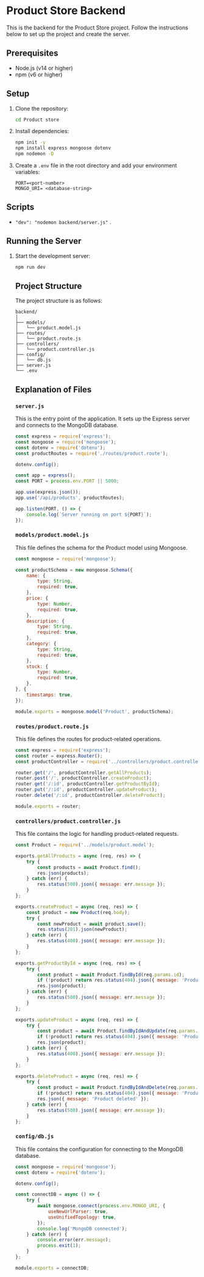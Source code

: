 # Product Store Backend

This is the backend for the Product Store project. Follow the instructions below to set up the project and create the server.

## Prerequisites

- Node.js (v14 or higher)
- npm (v6 or higher)

## Setup

1. Clone the repository:
    ```sh
    cd Product store
    ```

2. Install dependencies:
    ```sh
    npm init -y
    npm install express mongoose dotenv
    npm nodemon -D
    ```

3. Create a `.env` file in the root directory and add your environment variables:
    ```env
    PORT=<port-number>
   MONGO_URI= <database-string>
    ```
## Scripts

- `"dev": "nodemon backend/server.js"` .

## Running the Server

1. Start the development server:
    ```sh
    npm run dev
    ```

    ## Project Structure

    The project structure is as follows:

    ```
    backend/
    │
    ├── models/
    │   └── product.model.js
    ├── routes/
    │   └── product.route.js
    ├── controllers/
    │   └── product.controller.js
    ├── config/
    │   └── db.js
    ├── server.js
    └── .env
    ```

    ## Explanation of Files

    ### `server.js`

    This is the entry point of the application. It sets up the Express server and connects to the MongoDB database.

    ```js
    const express = require('express');
    const mongoose = require('mongoose');
    const dotenv = require('dotenv');
    const productRoutes = require('./routes/product.route');

    dotenv.config();

    const app = express();
    const PORT = process.env.PORT || 5000;

    app.use(express.json());
    app.use('/api/products', productRoutes);

    app.listen(PORT, () => {
        console.log(`Server running on port ${PORT}`);
    });
    ```

    ### `models/product.model.js`

    This file defines the schema for the Product model using Mongoose.

    ```js
    const mongoose = require('mongoose');

    const productSchema = new mongoose.Schema({
        name: {
            type: String,
            required: true,
        },
        price: {
            type: Number,
            required: true,
        },
        description: {
            type: String,
            required: true,
        },
        category: {
            type: String,
            required: true,
        },
        stock: {
            type: Number,
            required: true,
        },
    }, {
        timestamps: true,
    });

    module.exports = mongoose.model('Product', productSchema);
    ```

    ### `routes/product.route.js`

    This file defines the routes for product-related operations.

    ```js
    const express = require('express');
    const router = express.Router();
    const productController = require('../controllers/product.controller');

    router.get('/', productController.getAllProducts);
    router.post('/', productController.createProduct);
    router.get('/:id', productController.getProductById);
    router.put('/:id', productController.updateProduct);
    router.delete('/:id', productController.deleteProduct);

    module.exports = router;
    ```

    ### `controllers/product.controller.js`

    This file contains the logic for handling product-related requests.

    ```js
    const Product = require('../models/product.model');

    exports.getAllProducts = async (req, res) => {
        try {
            const products = await Product.find();
            res.json(products);
        } catch (err) {
            res.status(500).json({ message: err.message });
        }
    };

    exports.createProduct = async (req, res) => {
        const product = new Product(req.body);
        try {
            const newProduct = await product.save();
            res.status(201).json(newProduct);
        } catch (err) {
            res.status(400).json({ message: err.message });
        }
    };

    exports.getProductById = async (req, res) => {
        try {
            const product = await Product.findById(req.params.id);
            if (!product) return res.status(404).json({ message: 'Product not found' });
            res.json(product);
        } catch (err) {
            res.status(500).json({ message: err.message });
        }
    };

    exports.updateProduct = async (req, res) => {
        try {
            const product = await Product.findByIdAndUpdate(req.params.id, req.body, { new: true });
            if (!product) return res.status(404).json({ message: 'Product not found' });
            res.json(product);
        } catch (err) {
            res.status(400).json({ message: err.message });
        }
    };

    exports.deleteProduct = async (req, res) => {
        try {
            const product = await Product.findByIdAndDelete(req.params.id);
            if (!product) return res.status(404).json({ message: 'Product not found' });
            res.json({ message: 'Product deleted' });
        } catch (err) {
            res.status(500).json({ message: err.message });
        }
    };
    ```

    ### `config/db.js`

    This file contains the configuration for connecting to the MongoDB database.

    ```js
    const mongoose = require('mongoose');
    const dotenv = require('dotenv');

    dotenv.config();

    const connectDB = async () => {
        try {
            await mongoose.connect(process.env.MONGO_URI, {
                useNewUrlParser: true,
                useUnifiedTopology: true,
            });
            console.log('MongoDB connected');
        } catch (err) {
            console.error(err.message);
            process.exit(1);
        }
    };

    module.exports = connectDB;
    ```

    